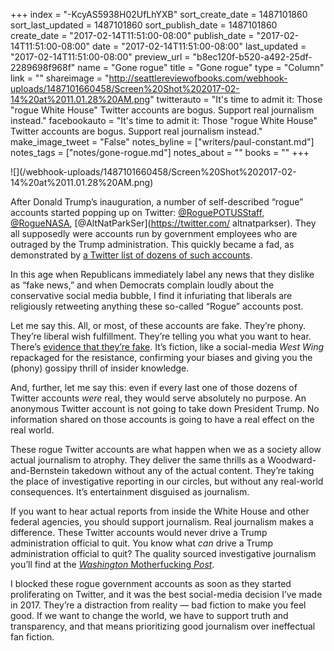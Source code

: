 +++
index = "-KcyAS5938H02UfLhYXB"
sort_create_date = 1487101860
sort_last_updated = 1487101860
sort_publish_date = 1487101860
create_date = "2017-02-14T11:51:00-08:00"
publish_date = "2017-02-14T11:51:00-08:00"
date = "2017-02-14T11:51:00-08:00"
last_updated = "2017-02-14T11:51:00-08:00"
preview_url = "b8ec120f-b520-a492-25df-2289698f968f"
name = "Gone rogue"
title = "Gone rogue"
type = "Column"
link = ""
shareimage = "http://seattlereviewofbooks.com/webhook-uploads/1487101660458/Screen%20Shot%202017-02-14%20at%2011.01.28%20AM.png"
twitterauto = "It's time to admit it: Those \"rogue White House\" Twitter accounts are bogus. Support real journalism instead."
facebookauto = "It's time to admit it: Those \"rogue White House\" Twitter accounts are bogus. Support real journalism instead."
make_image_tweet = "False"
notes_byline = ["writers/paul-constant.md"]
notes_tags = ["notes/gone-rogue.md"]
notes_about = ""
books = ""
+++
<p class="image">![](/webhook-uploads/1487101660458/Screen%20Shot%202017-02-14%20at%2011.01.28%20AM.png)</p>

After Donald Trump’s inauguration, a number of self-described “rogue” accounts started popping up on Twitter: [@RoguePOTUSStaff](https://twitter.com/roguepotusstaff), [@RogueNASA](https://twitter.com/roguenasa), [@AltNatParkSer](https://twitter.com/ altnatparkser). They all supposedly were accounts run by government employees who are outraged by the Trump administration. This quickly became a fad, as demonstrated by [a Twitter list of dozens of such accounts](https://twitter.com/ariherzog/lists/alt-and-rogue/members). 

In this age when Republicans immediately label any news that they dislike as “fake news,” and when Democrats complain loudly about the conservative social media bubble, I find it infuriating that liberals are religiously retweeting anything these so-called “Rogue” accounts post.

Let me say this. All, or most, of these accounts are fake. They’re phony. They’re liberal wish fulfillment. They’re telling you what you want to hear. There’s [evidence that they’re fake]( https://twitter.com/MollyOShah/status/827122053723611136). It’s fiction, like a social-media *West Wing* repackaged for the resistance, confirming your biases and giving you the (phony) gossipy thrill of insider knowledge.

And, further, let me say this: even if every last one of those dozens of Twitter accounts *were* real, they would serve absolutely no purpose. An anonymous Twitter account is not going to take down President Trump. No information shared on those accounts is going to have a real effect on the real world. 

These rogue Twitter accounts are what happen when we as a society allow actual journalism to atrophy. They deliver the same thrills as a Woodward-and-Bernstein takedown without any of the actual content. They’re taking the place of investigative reporting in our circles, but without any real-world consequences. It’s entertainment disguised as journalism.

If you want to hear actual reports from inside the White House and other federal agencies, you should support journalism. Real journalism makes a difference. These Twitter accounts would never drive a Trump administration official to quit. You know what *can* drive a Trump administration official to quit? The quality sourced investigative journalism you’ll find at the [*Washington* Motherfucking *Post*](https://www.washingtonpost.com/world/national-security/michael-flynn-resigns-as-national-security-adviser/2017/02/13/0007c0a8-f26e-11e6-8d72-263470bf0401_story.html?hpid=hp_hp-banner-main_flynndesktop-1138pm%3Ahomepage%2Fstory&utm_term=.e54cb3400d39).

I blocked these rogue government accounts as soon as they started proliferating on Twitter, and it was the best social-media decision I’ve made in 2017. They’re a distraction from reality — bad fiction to make you feel good. If we want to change the world, we have to support truth and transparency, and that means prioritizing good journalism over ineffectual fan fiction.